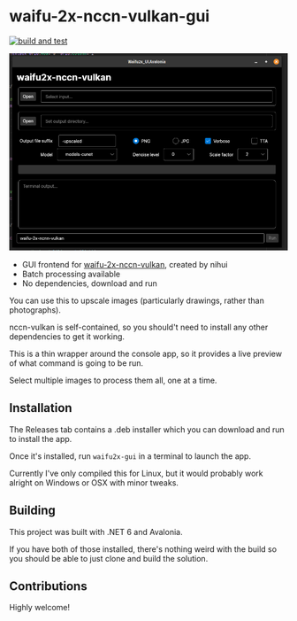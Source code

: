 # waifu-2x-nccn-vulkan-gui

[![build and test](https://github.com/jkendall327/waifu2x-ncnn-vulkan-gui/actions/workflows/build-and-test.yml/badge.svg)](https://github.com/jkendall327/waifu2x-ncnn-vulkan-gui/actions/workflows/build-and-test.yml)

![Screenshot of the program](image.jpg)

- GUI frontend for [waifu-2x-nccn-vulkan](https://github.com/nihui/waifu2x-ncnn-vulkan), created by nihui
- Batch processing available
- No dependencies, download and run

You can use this to upscale images (particularly drawings, rather than photographs).

nccn-vulkan is self-contained, so you should't need to install any other dependencies to get it working.

This is a thin wrapper around the console app, so it provides a live preview of what command is going to be run.

Select multiple images to process them all, one at a time.

## Installation

The Releases tab contains a .deb installer which you can download and run to install the app.

Once it's installed, run `waifu2x-gui` in a terminal to launch the app.

Currently I've only compiled this for Linux, but it would probably work alright on Windows or OSX with minor tweaks.

## Building

This project was built with .NET 6 and Avalonia. 

If you have both of those installed, there's nothing weird with the build so you should be able to just clone and build the solution.

## Contributions

Highly welcome!

